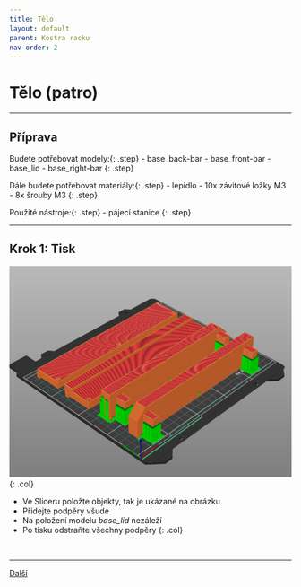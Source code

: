 ```yaml
---
title: Tělo
layout: default
parent: Kostra racku
nav-order: 2
---
```


# Tělo (patro)

---

## **Příprava**

Budete potřebovat modely:{: .step}
    - base_back-bar
    - base_front-bar
    - base_lid
    - base_right-bar
{: .step}

Dále budete potřebovat materiály:{: .step}
    - lepidlo
    - 10x závitové ložky M3
    - 8x šrouby M3
{: .step}

Použité nástroje:{: .step}
    - pájecí stanice
{: .step}

---

## **Krok 1:** Tisk
![alt](/images/base_print1.png){: .col}
- Ve Sliceru položte objekty, tak je ukázané na obrázku
- Přidejte podpěry všude
- Na položení modelu *base_lid* nezáleží
- Po tisku odstraňte všechny podpěry
{: .col}
<br style="clear: left;" />

---

[Další]()